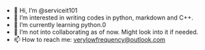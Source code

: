 - 👋 Hi, I’m @serviceit101
- 👀 I’m interested in writing codes in python, markdown and C++.
- 🌱 I’m currently learning python.0
- 💞️ I’m not into collaborating as of now. Might look into it if needed.
- 📫 How to reach me: verylowfrequency@outlook.com

<!---
serviceit101/serviceit101 is a ✨ special ✨ repository because its `README.md` (this file) appears on your GitHub profile.
You can click the Preview link to take a look at your changes.
--->
